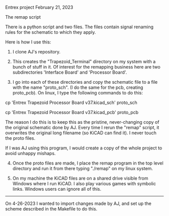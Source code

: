 Entrex project  February 21, 2023

The remap script

There is a python script and two files.
The files contain signal renaming rules for
the schematic to which they apply.

Here is how I use this:

1) I clone AJ's repository.

2) This creates the "Trapezoid_Terminal" directory on my system with a bunch of
stuff in it.  Of interest for the remapping business here are two subdirectories
'Interface Board' and  'Processor Board'.

3) I go into each of these directories and copy the schematic file to a file
with the name "proto_sch".  (I do the same for the pcb, creating proto_pcb).
On linux, I type the following commands to do this:

cp 'Entrex Trapezoid Processor Board v37.kicad_sch' proto_sch

cp 'Entrex Trapezoid Processor Board v37.kicad_pcb' proto_pcb

The reason I do this is to keep this as the pristine, never-changing copy of the original schematic
done by AJ.  Every time I rerun the "remap" script, it overwrites the original long filename
(so KiCAD can find it).  I never touch the proto files.

If I was AJ using this program, I would create a copy of the whole project to avoid unhappy mishaps.

4) Once the proto files are made, I place the remap program in the top level directory and
run it from there typing "./remap" on my linux system.

5) On my machine the KiCAD files are on a shared drive visible from Windows where I run KiCAD.
I also play various games with symbolic links.  Windows users can ignore all of this.

------------------------

On 4-26-2023 I wanted to import changes made by AJ, and set up the scheme described
in the Makefile to do this.
